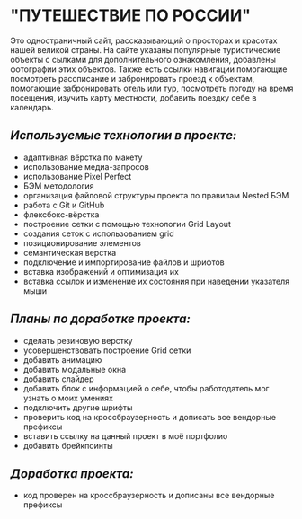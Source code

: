 # **"ПУТЕШЕСТВИЕ ПО РОССИИ"**<br>
Это одностраничный сайт, рассказывающий о просторах и красотах нашей великой страны. На сайте указаны популярные туристические объекты с сылками для дополнительного ознакомления, добавлены фотографии этих объектов. Также есть ссылки навигации помогающие посмотреть рассписание и забронировать проезд к объектам, помогающие забронировать отель или тур, посмотреть погоду на время посещения, изучить карту местности, добавить поездку себе в календарь.<br>

## ***Используемые технологии в проекте:***<br>
* aдаптивная вёрстка по макету<br>
* использование медиа-запросов<br>
* использование Pixel Perfect<br>
* БЭМ методология<br>
* организация файловой структуры проекта по правилам Nested БЭМ<br>
* работа с Git и GitHub<br>
* флексбокс-вёрстка<br>
* построение сетки с помощью технологии Grid Layout<br>
* создания сеток с использованием grid<br>
* позиционирование элементов<br>
* семантическая верстка<br>
* подключение и импортирование файлов и шрифтов<br>
* вставка изображений и оптимизация их<br>
* вставка ссылок и изменение их состояния при наведении указателя мыши<br>

## ***Планы по доработке проекта:***<br>
* сделать резиновую верстку<br>
* усовершенствовать построение Grid сетки<br>
* добавить анимацию<br>
* добавить модальные окна<br>
* добавить слайдер<br>
* добавить блок с информацией о себе, чтобы работодатель мог узнать о моих умениях<br>
* подключить другие шрифты<br>
* проверить код на кроссбраузерность и дописать все вендорные префиксы<br>
* вставить ссылку на данный проект в моё портфолио<br>
* добавить брейкпоинты<br>

## ***Доработка проекта:***<br>
* код проверен на кроссбраузерность и дописаны все вендорные префиксы<br>
